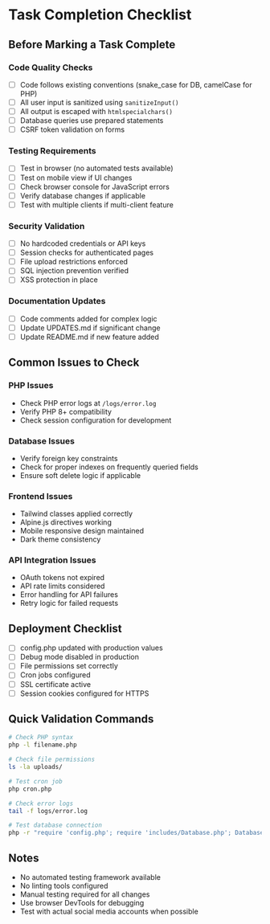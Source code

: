 # Task Completion Checklist

## Before Marking a Task Complete

### Code Quality Checks
- [ ] Code follows existing conventions (snake_case for DB, camelCase for PHP)
- [ ] All user input is sanitized using `sanitizeInput()`
- [ ] All output is escaped with `htmlspecialchars()`
- [ ] Database queries use prepared statements
- [ ] CSRF token validation on forms

### Testing Requirements
- [ ] Test in browser (no automated tests available)
- [ ] Test on mobile view if UI changes
- [ ] Check browser console for JavaScript errors
- [ ] Verify database changes if applicable
- [ ] Test with multiple clients if multi-client feature

### Security Validation
- [ ] No hardcoded credentials or API keys
- [ ] Session checks for authenticated pages
- [ ] File upload restrictions enforced
- [ ] SQL injection prevention verified
- [ ] XSS protection in place

### Documentation Updates
- [ ] Code comments added for complex logic
- [ ] Update UPDATES.md if significant change
- [ ] Update README.md if new feature added

## Common Issues to Check

### PHP Issues
- Check PHP error logs at `/logs/error.log`
- Verify PHP 8+ compatibility
- Check session configuration for development

### Database Issues
- Verify foreign key constraints
- Check for proper indexes on frequently queried fields
- Ensure soft delete logic if applicable

### Frontend Issues
- Tailwind classes applied correctly
- Alpine.js directives working
- Mobile responsive design maintained
- Dark theme consistency

### API Integration Issues
- OAuth tokens not expired
- API rate limits considered
- Error handling for API failures
- Retry logic for failed requests

## Deployment Checklist
- [ ] config.php updated with production values
- [ ] Debug mode disabled in production
- [ ] File permissions set correctly
- [ ] Cron jobs configured
- [ ] SSL certificate active
- [ ] Session cookies configured for HTTPS

## Quick Validation Commands
```bash
# Check PHP syntax
php -l filename.php

# Check file permissions
ls -la uploads/

# Test cron job
php cron.php

# Check error logs
tail -f logs/error.log

# Test database connection
php -r "require 'config.php'; require 'includes/Database.php'; Database::getInstance();"
```

## Notes
- No automated testing framework available
- No linting tools configured
- Manual testing required for all changes
- Use browser DevTools for debugging
- Test with actual social media accounts when possible